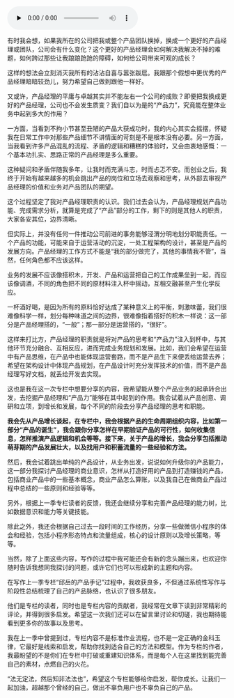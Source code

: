 <audio id="audio" title="开篇词 | 和自己较劲，一个产品经理的实战历程" controls="" preload="none"><source id="mp3" src="https://static001.geekbang.org/resource/audio/0f/0d/0fe11129df5784ea7cb5f533f49d950d.mp3"></audio>

有时我会想，如果我所在的公司把我或整个产品团队换掉，换成一个更好的产品经理或团队，公司会有什么变化？这个更好的产品经理会如何解决我解决不掉的难题，如何跨过那些让我踉踉跄跄的障碍，如何给公司带来可观的成长？

这样的想法会立刻消灭我所有的沾沾自喜与嚣张跋扈。我跟那个假想中更优秀的产品经理暗暗较劲儿，努力希望自己做到跟他一样好。

又或许，产品经理的平庸与卓越其实并不能左右一个公司的成败？即便把我换成更好的产品经理，公司也不会发生质变？我们自以为是的“产品力”，究竟能在整体业务中起到多大的作用？

一方面，当看到不拘小节甚至丑陋的产品大获成功时，我的内心其实会摇摆，怀疑我在日常工作中对那些产品细节不讲情面的苛刻是不是根本没有必要。另一方面，当我看到许多产品混乱的流程、矛盾的逻辑和糟糕的体验时，又会由衷地感慨：一个基本功扎实、思路正常的产品经理是多么重要。

这种疑问和矛盾伴随我多年，让我时而充满斗志，时而忐忑不安。而创业之后，我终于开始有越来越多的机会跳出产品的岗位和立场去观察和思考，从外部去审视产品经理的价值和业务对产品团队的期望。

这个过程坚定了我对产品经理职责的认识。我们过去会认为，产品经理规划产品功能、完成需求分析，就算是完成了“产品”部分的工作，剩下的则是其他人的职责，大家各安其位，边界清晰。

但实际上，并没有任何一件推动公司前进的事务能够泾渭分明地划分职能责任。一个产品的功能，可能来自于运营活动的沉淀，一处工程架构的设计，甚至是产品的发展方向。产品经理的工作方式不能是“我的部分做完了，其他的事情我不管”，当然，任何角色都不应该这样。

业务的发展不应该像搭积木，开发、产品和运营把自己的工作成果垒到一起，而应该像调酒，不同的角色把不同的原材料注入杯中摇动，互相交融甚至产生化学反应。

一杯酒好喝，是因为所有的原料恰好达成了某种意义上的平衡，刺激味蕾，我们很难像科学一样，划分每种味道之间的边界，很难像指着搭好的积木一样说：这一部分是产品经理搭的，“一般”；那一部分是运营搭的，“很好”。

这样来打比方，产品经理的职责就是将对产品的思考和“产品力”注入到杯中，与其他环节充分融合、互相反应，进而完成业务规划和发展。比如，我们会希望在运营中有产品思维，在产品中也能体现运营套路，而不是产品生下来便丢给运营去养；希望在架构设计中体现产品规划，在产品设计时充分发挥技术的价值，而不是产品经理写好文档，就丢给开发去实现。

这也是我在这一次专栏中想要分享的内容，我希望能从整个产品业务的起承转合出发，去挖掘产品经理和“产品力”能够在其中起到的作用。我会试着从产品创意、调研和立项，到增长和发展，每个不同的阶段去分享产品经理的思考和职能。

**我会先从产品增长谈起，在专栏中，我会根据产品的生命周期组织内容，比如第一部分“产品的诞生”，我会跟你分享怎样在早期验证产品的可行性，如何收集信息，怎样推演产品逻辑和机会等等。接下来，关于产品的增长，我会分享包括推动萌芽期的产品发展壮大，以及找用户和积蓄流量的一些经验和方法。**

然后，我会试着跳出单纯的产品设计，从业务出发，说说如何升级你的产品能力，这一部分我探讨产品经理的商业意识，怎样从打造好用的产品到打造赚钱的产品，包括商业产品中的一些基本概念，商业产品怎么算账，以及我自己在做商业产品过程中总结的一些原则和经验等等。

另外，根据上一季专栏读者的反馈，我还会继续分享和完善产品经理的能力树，比如数据意识和能力等关键技能。

除此之外，我还会根据自己过去一段时间的工作经历，分享一些做微信小程序的体会和经验，包括小程序形态特点和流量组成，核心的设计原则以及增长策略，等等。

当然，除了上面这些内容，写作的过程中我可能还会有新的念头蹦出来，也欢迎你随时告诉我想同我探讨的问题，或许它们也可以形成新的主题和内容。

在写作上一季专栏“邱岳的产品手记”过程中，我收获良多，不但通过系统性写作与阶段性总结梳理了自己的产品脉络，也认识了很多朋友。

他们是专栏的读者，同时也是专栏内容的贡献者，我经常在文章下读到非常精彩的评论，并得到很多启发。希望这一次我们还可以在留言里讨论和切磋，我也期待能看到更多你的故事以及思考。

我在上一季中曾提到过，专栏内容不是标准作业流程，也不是一定正确的金科玉律，它最好是线索和启发，帮助你找到适合自己的方法和模型。作为专栏的作者，我最盼望的不是你们在专栏中打破或重建知识体系，而是每个人在这里找到能完善自己的素材，点燃自己的火花。

“法无定法，然后知非法法也”，希望这个专栏能够给你启发，帮你成长。让我们一起加油，超越那个曾经的自己，做出不辜负用户也不辜负自己的产品。


